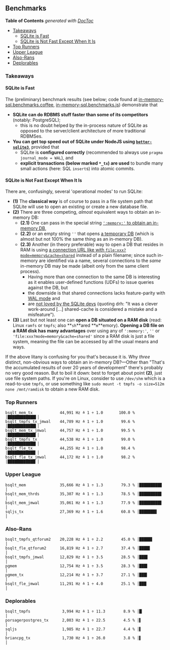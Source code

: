 

## Benchmarks


<!-- START doctoc generated TOC please keep comment here to allow auto update -->
<!-- DON'T EDIT THIS SECTION, INSTEAD RE-RUN doctoc TO UPDATE -->
**Table of Contents**  *generated with [DocToc](https://github.com/thlorenz/doctoc)*

- [Takeaways](#takeaways)
  - [SQLite is Fast](#sqlite-is-fast)
  - [SQLite is Not Fast Except When It Is](#sqlite-is-not-fast-except-when-it-is)
- [Top Runners](#top-runners)
- [Upper League](#upper-league)
- [Also-Rans](#also-rans)
- [Deplorables](#deplorables)

<!-- END doctoc generated TOC please keep comment here to allow auto update -->

### Takeaways

#### SQLite is Fast

The (preliminary) benchmark results (see below; code found at
[in-memory-sql.benchmarks.coffee](https://github.com/loveencounterflow/hengist/blob/master/dev/in-memory-sql/src/in-memory-sql.benchmarks.coffee),
[in-memory-sql.benchmarks.js](https://github.com/loveencounterflow/hengist/blob/master/dev/in-memory-sql/lib/in-memory-sql.benchmarks.js))
demonstrate that

* **SQLite can do RDBMS stuff faster than some of its competitors** (notably: PostgreSQL);
  * this is no doubt helped by the in-process nature of SQLite as opposed to the server/client architecture
    of more traditional RDBMSes.
* **You can get top speed out of SQLite under NodeJS using
  [`better-sqlite3`](https://github.com/JoshuaWise/better-sqlite3)**, provided that
  * SQLite is **configured correctly** (recommended to always use `pragma journal_mode = WAL`), and
  * **explicit transactions (below marked `*_tx`) are used** to bundle many small actions (here: SQL
    `insert`s) into atomic commits.


#### SQLite is Not Fast Except When It Is

There are, confusingly, several 'operational modes' to run SQLite:

* **(1)** The **classical way** is of course to pass in a file system path that SQLite will use to open an
  existing or create a new database file.
* **(2)** There are three competing, *almost* equivalent ways to obtain an in-memory DB:
  * **(2.1)** One can pass in the special string [`':memory:'` to obtain an in-memory
    DB](https://www.sqlite.org/inmemorydb.html),
  * **(2.2)** or an empty string `''` that opens [a temporary
    DB](https://www.sqlite.org/inmemorydb.html#temp_db) (which is almost but not 100% the same thing as an
    in-memory DB).
  * **(2.3)** Another (in theory preferable) way to open a DB that resides in RAM is using [a connection URL
    like with `file:xxx?mode=memory&cache=shared`](https://www.sqlite.org/sharedcache.html#inmemsharedcache)
    instead of a plain filename; since such in-memory are identified via a name, several connections to the
    *same* in-memory DB may be made (albeit only from the same client process).
    * Having more than one connection to the same DB is interesting as it enables user-defined functions
      (UDFs) to issue queries against the DB, but
    * the downside is that shared connections lacks feature-parity with [WAL
      mode](https://sqlite.org/wal.html) and
    * are [not loved by the SQLite devs](https://sqlite.org/forum/info/871b9085849abd6e) (quoting drh: "It
      was a clever work-around [...] shared-cache is considered a mistake and a misfeature").
* **(3)** Last but not least one can **open a DB situated on a RAM disk** (read: Linux `ramfs` or `tmpfs`;
  also **`sh`**ared **`m`**emory). **Opening a DB file on a RAM disk has many advantages** over using any of
  `':memory:'`, `''` or `'file:xxx?mode=memory&cache=shared'` since a RAM disk is just a file system,
  meaning the file can be accessed by all the usual means and ways.

If the above litany is confusing for you that's because it is. Why *three* distinct, non-obvious ways to
obtain an in-memory DB?—Other than "That's the accumulated results of over 20 years of development" there's
probably no very good reason. But to boil it down: best to forget about point **(2)**, just use file system
paths. If you're on Linux, consider to use `/dev/shm` which is a read-to-use `tmpfs`, or use something like
`sudo mount -t tmpfs -o size=512m none /mnt/ramdisk` to obtain a new RAM disk.

### Top Runners

```
bsqlt_mem_tx            44,991 Hz ≙ 1 ÷ 1.0       100.0 % │████████████▌│
bsqlt_tmpfs_tx_jmwal    44,789 Hz ≙ 1 ÷ 1.0        99.6 % │████████████▌│
bsqlt_mem_tx_jmwal      44,757 Hz ≙ 1 ÷ 1.0        99.5 % │████████████▍│
bsqlt_tmpfs_tx          44,538 Hz ≙ 1 ÷ 1.0        99.0 % │████████████▍│
bsqlt_fle_tx            44,255 Hz ≙ 1 ÷ 1.0        98.4 % │████████████▎│
bsqlt_fle_tx_jmwal      44,172 Hz ≙ 1 ÷ 1.0        98.2 % │████████████▎│
```

### Upper League

```
bsqlt_mem               35,666 Hz ≙ 1 ÷ 1.3        79.3 % │█████████▉   │
bsqlt_mem_thrds         35,307 Hz ≙ 1 ÷ 1.3        78.5 % │█████████▊   │
bsqlt_mem_jmwal         35,061 Hz ≙ 1 ÷ 1.3        77.9 % │█████████▊   │
sqljs_tx                27,369 Hz ≙ 1 ÷ 1.6        60.8 % │███████▋     │
```

### Also-Rans

```
bsqlt_tmpfs_qtforum2    20,228 Hz ≙ 1 ÷ 2.2        45.0 % │█████▋       │
bsqlt_fle_qtforum2      16,819 Hz ≙ 1 ÷ 2.7        37.4 % │████▋        │
bsqlt_tmpfs_jmwal       12,829 Hz ≙ 1 ÷ 3.5        28.5 % │███▋         │
pgmem                   12,754 Hz ≙ 1 ÷ 3.5        28.3 % │███▌         │
pgmem_tx                12,214 Hz ≙ 1 ÷ 3.7        27.1 % │███▍         │
bsqlt_fle_jmwal         11,291 Hz ≙ 1 ÷ 4.0        25.1 % │███▏         │
```

### Deplorables

```
bsqlt_tmpfs              3,994 Hz ≙ 1 ÷ 11.3        8.9 % │█▏           │
porsagerpostgres_tx      2,003 Hz ≙ 1 ÷ 22.5        4.5 % │▌            │
sqljs                    1,985 Hz ≙ 1 ÷ 22.7        4.4 % │▌            │
briancpg_tx              1,730 Hz ≙ 1 ÷ 26.0        3.8 % │▌            │
```








